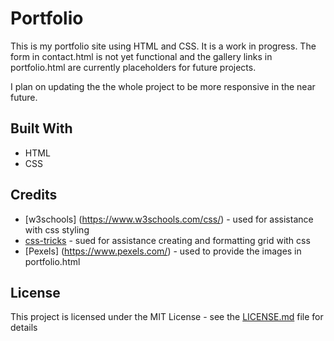 # Portfolio

This is my portfolio site using HTML and CSS. It is a work in progress. The form in contact.html is not yet functional and the gallery links in portfolio.html are currently placeholders for future projects.

I plan on updating the the whole project to be more responsive in the near future.


## Built With

* HTML
* CSS

## Credits

* [w3schools] (https://www.w3schools.com/css/) - used for assistance with css styling
* [css-tricks](https://css-tricks.com/) - sued for assistance creating and formatting grid with css
* [Pexels] (https://www.pexels.com/) - used to provide the images in portfolio.html

## License

This project is licensed under the MIT License - see the [LICENSE.md](LICENSE.md) file for details




